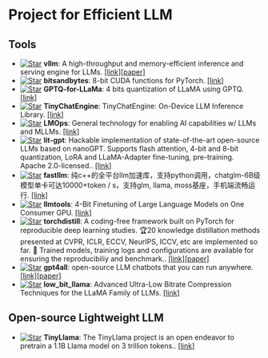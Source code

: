 # Project for Efficient LLM

## Tools
* [![Star](https://img.shields.io/github/stars/vllm-project/vllm.svg?style=social&label=Star)](https://github.com/vllm-project/vllm) **vllm**: A high-throughput and memory-efficient inference and serving engine for LLMs. [[link]](https://github.com/vllm-project/vllm)[[paper]](https://arxiv.org/abs/2309.06180)
* [![Star](https://img.shields.io/github/stars/TimDettmers/bitsandbytes.svg?style=social&label=Star)](https://github.com/TimDettmers/bitsandbytes)  **bitsandbytes**: 8-bit CUDA functions for PyTorch. [[link]](https://github.com/TimDettmers/bitsandbytes)
* [![Star](https://img.shields.io/github/stars/qwopqwop200/GPTQ-for-LLaMa.svg?style=social&label=Star)](https://github.com/qwopqwop200/GPTQ-for-LLaMa) **GPTQ-for-LLaMa**: 4 bits quantization of LLaMA using GPTQ. [[link]](https://github.com/qwopqwop200/GPTQ-for-LLaMa)
* [![Star](https://img.shields.io/github/stars/mit-han-lab/TinyChatEngine.svg?style=social&label=Star)](https://github.com/mit-han-lab/TinyChatEngine) **TinyChatEngine**: TinyChatEngine: On-Device LLM Inference Library. [[link]](https://github.com/mit-han-lab/TinyChatEngine)
* [![Star](https://img.shields.io/github/stars/microsoft/LMOps.svg?style=social&label=Star)](https://github.com/microsoft/LMOps) **LMOps**: General technology for enabling AI capabilities w/ LLMs and MLLMs. [[link]](https://github.com/microsoft/LMOps)
* [![Star](https://img.shields.io/github/stars/Lightning-AI/lit-gpt.svg?style=social&label=Star)](https://github.com/Lightning-AI/lit-gpt) **lit-gpt**: Hackable implementation of state-of-the-art open-source LLMs based on nanoGPT. Supports flash attention, 4-bit and 8-bit quantization, LoRA and LLaMA-Adapter fine-tuning, pre-training. Apache 2.0-licensed.. [[link]](https://github.com/Lightning-AI/lit-gpt)
* [![Star](https://img.shields.io/github/stars/ztxz16/fastllm.svg?style=social&label=Star)](https://github.com/ztxz16/fastllm) **fastllm**: 纯c++的全平台llm加速库，支持python调用，chatglm-6B级模型单卡可达10000+token / s，支持glm, llama, moss基座，手机端流畅运行. [[link]](https://github.com/ztxz16/fastllm)
* [![Star](https://img.shields.io/github/stars/kuleshov-group/llmtools.svg?style=social&label=Star)](https://github.com/kuleshov-group/llmtools) **llmtools**: 4-Bit Finetuning of Large Language Models on One Consumer GPU. [[link]](https://github.com/kuleshov-group/llmtools)
* [![Star](https://img.shields.io/github/stars/yoshitomo-matsubara/torchdistill.svg?style=social&label=Star)](https://github.com/yoshitomo-matsubara/torchdistill/) **torchdistill**: A coding-free framework built on PyTorch for reproducible deep learning studies. 🏆20 knowledge distillation methods presented at CVPR, ICLR, ECCV, NeurIPS, ICCV, etc are implemented so far. 🎁 Trained models, training logs and configurations are available for ensuring the reproducibiliy and benchmark.. [[link]](https://github.com/yoshitomo-matsubara/torchdistill/)[[paper]](https://arxiv.org/pdf/2310.17644.pdf)
* [![Star](https://img.shields.io/github/stars/nomic-ai/gpt4all.svg?style=social&label=Star)](https://github.com/nomic-ai/gpt4all) **gpt4all**: open-source LLM chatbots that you can run anywhere. [[link]](https://github.com/nomic-ai/gpt4all)[[paper]](https://arxiv.org/abs/2311.04931)
* [![Star](https://img.shields.io/github/stars/GreenBitAI/low_bit_llama.svg?style=social&label=Star)](https://github.com/GreenBitAI/low_bit_llama) **low_bit_llama**: Advanced Ultra-Low Bitrate Compression Techniques for the LLaMA Family of LLMs. [[link]](https://github.com/GreenBitAI/low_bit_llama)

## Open-source Lightweight LLM
* [![Star](https://img.shields.io/github/stars/jzhang38/TinyLlama.svg?style=social&label=Star)](https://github.com/jzhang38/TinyLlama) **TinyLlama**: The TinyLlama project is an open endeavor to pretrain a 1.1B Llama model on 3 trillion tokens.. [[link]](https://github.com/jzhang38/TinyLlama)

